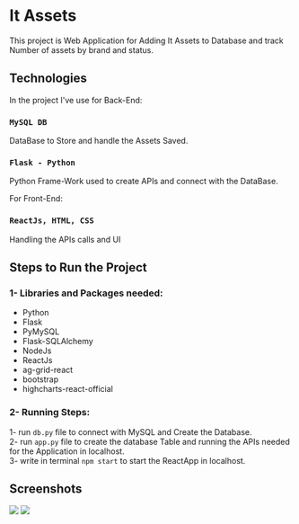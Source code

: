 # It Assets

This project is Web Application for Adding It Assets to Database and track Number of assets by brand and status.

## Technologies

In the project I've use for Back-End:

### `MySQL DB`

DataBase to Store and handle the Assets Saved.

### `Flask - Python`

Python Frame-Work used to create APIs and connect with the DataBase.



For Front-End:

### `ReactJs, HTML, CSS`

Handling the APIs calls and UI


## Steps to Run the Project
### 1- Libraries and Packages needed:
- Python
- Flask
- PyMySQL
- Flask-SQLAlchemy
- NodeJs
- ReactJs
- ag-grid-react
- bootstrap
- highcharts-react-official

### 2- Running Steps:
1- run `db.py` file to connect with MySQL and Create the Database.\
2- run `app.py` file to create the database Table and running the APIs needed for the Application in localhost.\
3- write in terminal `npm start` to start the ReactApp in localhost.

## Screenshots
<img src="https://github.com/AbdulazizAlhothali/AnimeApp/assets/91476864/b870309b-8ffa-4322-8208-61ddb16c7d57">

<img src="https://github.com/AbdulazizAlhothali/AnimeApp/assets/91476864/cd1dbc74-8d16-445d-b837-b97bef6f21e0">
